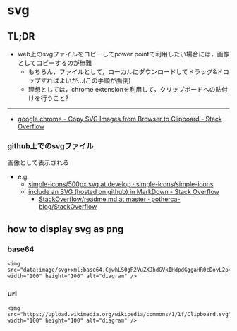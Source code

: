 # svg

## TL;DR
* web上のsvgファイルをコピーしてpower pointで利用したい場合には，画像としてコピーするのが無難
  * もちろん，ファイルとして，ローカルにダウンロードしてドラッグ&ドロップすればよいが...(この手順が面倒)
  * 理想としては，chrome extensionを利用して，クリップボードへの貼付けを行うこと?

----

* [google chrome \- Copy SVG Images from Browser to Clipboard \- Stack Overflow]( https://stackoverflow.com/questions/12255444/copy-svg-images-from-browser-to-clipboard )

### github上でのsvgファイル
画像として表示される
* e.g.
  * [simple\-icons/500px\.svg at develop · simple\-icons/simple\-icons]( https://github.com/simple-icons/simple-icons/blob/develop/icons/500px.svg )
  * [include an SVG \(hosted on github\) in MarkDown \- Stack Overflow]( https://stackoverflow.com/questions/13808020/include-an-svg-hosted-on-github-in-markdown )
    * [StackOverflow/readme\.md at master · potherca\-blog/StackOverflow]( https://github.com/potherca-blog/StackOverflow/blob/master/question.13808020.include-an-svg-hosted-on-github-in-markdown/readme.md )

## how to display svg as png
### base64
```
<img src="data:image/svg+xml;base64,CjwhLS0gR2VuZXJhdGVkIHdpdGggaHR0cDovL2p4bmJsay5jb20vcGF0aHMgLS0+CjxzdmcKICB4bWxucz0naHR0cDovL3d3dy53My5vcmcvMjAwMC9zdmcnCiAgdmlld0JveD0nMCAwIDY0IDY0JwogIHdpZHRoPSc2NCcgaGVpZ2h0PSc2NCcKICBmaWxsPSdjdXJyZW50Y29sb3InPgogIDxwYXRoIGQ9J001MiAzNCBMNTIgMzggTDYwIDMyIEw1MiAyNiBMNTIgMzAgTDQgMzAgTDQgMzQgWicgLz4KPC9zdmc+" width="100" height="100" alt="diagram" />
```

### url
```
<img src="https://upload.wikimedia.org/wikipedia/commons/1/1f/Clipboard.svg" width="100" height="100" alt="diagram" />
```
